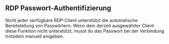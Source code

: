 ## RDP Passwort-Authentifizierung

Nicht jeder verfügbare RDP-Client unterstützt die automatische Bereitstellung von Passwörtern. Wenn dein derzeit ausgewählter Client diese Funktion nicht unterstützt, musst du das Passwort bei der Verbindung trotzdem manuell eingeben.